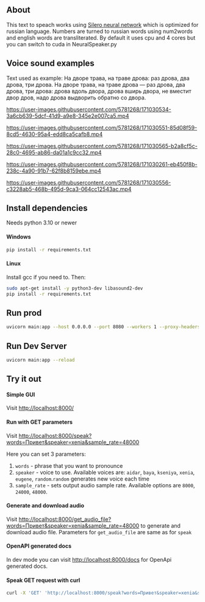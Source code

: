 ## About
This text to speach works using [Silero neural network](https://github.com/snakers4/silero-models) which is 
optimized for russian language. Numbers are turned to russian words using num2words and english words are transliterated.
By default it uses cpu and 4 cores but you can switch to cuda in NeuralSpeaker.py

## Voice sound examples
Text used as example: На дворе трава, на траве дрова: раз дрова, два дрова, три дрова. На дворе трава, на траве дрова — раз дрова, два дрова, три дрова: дрова вдоль двора, дрова вширь двора, не вместит двор дров, надо дрова выдворить обратно со двора.


https://user-images.githubusercontent.com/5781268/171030534-3a6cb639-5dcf-41d9-a9e8-345e2e007ca5.mp4

https://user-images.githubusercontent.com/5781268/171030551-85d08f59-8cd5-4630-95a4-edd8ca5cafb8.mp4

https://user-images.githubusercontent.com/5781268/171030565-b2a8cf5c-28c0-4695-ab86-da01a1c9cc32.mp4

https://user-images.githubusercontent.com/5781268/171030261-eb450f8b-238c-4a90-91b7-62f8b8159ebe.mp4

https://user-images.githubusercontent.com/5781268/171030556-c3228ab5-468b-495d-9ca3-064cc12543ac.mp4

## Install dependencies
Needs python 3.10 or newer

#### Windows
```bash
pip install -r requirements.txt
```

#### Linux
Install gcc if you need to. Then:
```bash
sudo apt-get install -y python3-dev libasound2-dev
pip install -r requirements.txt
```


## Run prod

```bash
uvicorn main:app --host 0.0.0.0 --port 8080 --workers 1 --proxy-headers
```

## Run Dev Server

```bash
uvicorn main:app --reload 
```

## Try it out
#### Simple GUI
Visit <http://localhost:8000/> 
#### Run with GET parameters
Visit <http://localhost:8000/speak?words=Привет&speaker=xenia&sample_rate=48000>  

Here you can set 3 parameters:
1. `words` - phrase that you want to pronounce 
2. `speaker` - voice to use. Available voices are: `aidar`, `baya`, `kseniya`, `xenia`, `eugene`, `random`.`random` generates 
new voice each time
3. `sample_rate` - sets output audio sample rate. Available options are `8000`, `24000`, `48000`.

#### Generate and download audio
Visit <http://localhost:8000/get_audio_file?words=Привет&speaker=xenia&sample_rate=48000> to generate and download audio file.
Parameters for `get_audio_file` are same as for `speak`

#### OpenAPI generated docs

In dev mode you can visit <http://localhost:8000/docs> for OpenApi generated docs.

#### Speak GET request with curl
```bash
curl -X 'GET' 'http://localhost:8000/speak?words=Привет&speaker=xenia&sample_rate=48000' -H 'accept: application/json'
```

